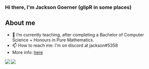 ### Hi there, I'm Jackson Goerner (glipR in some places)

## About me
- 🔭 I’m currently teaching, after completing a Bachelor of Computer Science + Honours in Pure Mathematics.
- 📫 How to reach me: I'm on discord at jackson#5358
- More info: [here](http://me.glipr.xyz)

<a href="https://github.com/anuraghazra/github-readme-stats">
  <img align="left" src="https://github-readme-stats.vercel.app/api?username=glipR&count_private=true&show_icons=true&theme=merko" />
</a>
<a href="https://github.com/anuraghazra/convoychat">
  <img align="left" src="https://github-readme-stats.vercel.app/api/top-langs/?username=glipR&layout=compact&count_private=true&show_icons=true&theme=merko" />
</a>
